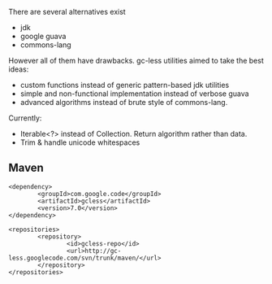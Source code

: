 There are several alternatives exist
  * jdk
  * google guava
  * commons-lang

However all of them have drawbacks. gc-less utilities aimed to take the best ideas:
  * custom functions instead of generic pattern-based jdk utilities
  * simple and non-functional implementation instead of verbose guava
  * advanced algorithms instead of brute style of commons-lang.

Currently:
  * Iterable<?> instead of Collection. Return algorithm rather than data.
  * Trim & handle unicode whitespaces

## Maven ##

```
<dependency>
        <groupId>com.google.code</groupId>
        <artifactId>gcless</artifactId>
        <version>7.0</version>
</dependency>

<repositories>
        <repository>
                <id>gcless-repo</id>
                <url>http://gc-less.googlecode.com/svn/trunk/maven/</url>
        </repository>
</repositories>

```